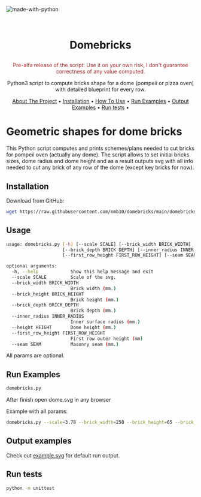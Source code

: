 ![made-with-python](https://img.shields.io/badge/Made%20with-Python3-brightgreen)

<br />
<h1>
    <p align="center">Domebricks</p>
</h1>
<p align="center" style="color:brown">
    Pre-alfa release of the script. Use it on your own risk, I don't guarantee correctness of any value computed.
</p>
<p align="center">
    Python3 script to compute bricks shape for a dome (pompeii or pizza oven) with detailed blueprint for every row.
</p>
<p align="center">
    <a href="#geometric-shapes-for-dome-bricks">About The Project</a> •
    <a href="#installation">Installation</a> •
    <a href="#usage">How To Use</a> •
    <a href="#run-examples">Run Examples</a> •
    <a href="#output-examples">Output Examples</a> •
    <a href="#tests">Run tests</a> •
</p>

# Geometric shapes for dome bricks
This Python script computes and prints schemes/plans needed to cut bricks for pompeii oven (actually any dome). The script allows to set initial bricks sizes, dome radius and dome height and as a result outputs svg with all info needed to cut any brick of any row of the dome (except key bricks for now).

## Installation
Download from GitHub:
```bash
wget https://raw.githubusercontent.com/nmb10/domebricks/main/domebricks.py
```

## Usage
```bash
usage: domebricks.py [-h] [--scale SCALE] [--brick_width BRICK_WIDTH] [--brick_height BRICK_HEIGHT]
                     [--brick_depth BRICK_DEPTH] [--inner_radius INNER_RADIUS] [--height HEIGHT]
                     [--first_row_height FIRST_ROW_HEIGHT] [--seam SEAM]

optional arguments:
  -h, --help            Show this help message and exit
  --scale SCALE         Scale of the svg.
  --brick_width BRICK_WIDTH
                        Brick width (mm.)
  --brick_height BRICK_HEIGHT
                        Brick height (mm.)
  --brick_depth BRICK_DEPTH
                        Brick depth (mm.)
  --inner_radius INNER_RADIUS
                        Inner surface radius (mm.)
  --height HEIGHT       Dome height (mm.)
  --first_row_height FIRST_ROW_HEIGHT
                        First row outer height (mm)
  --seam SEAM           Masonry seam (mm.)
```
All params are optional.

## Run Examples
```bash
domebricks.py
```
After finish open dome.svg in any browser

Example with all params:
```bash
domebricks.py --scale=3.78 --brick_width=250 --brick_height=65 --brick_depth=125 --inner_radius=503 --height=440 --first_row_height=125 --seam=4
```

## Output examples
Check out [example.svg](example.svg) for default run output.

## Run tests
```bash
python -m unittest
```
